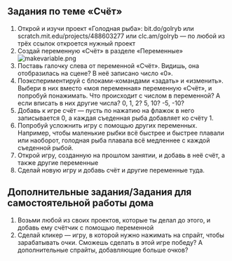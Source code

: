## Задания по теме «Счёт»

1. Открой и изучи проект «Голодная рыба»: bit.do/golryb или scratch.mit.edu/projects/488603277 или clc.am/golryb — по любой из трёх ссылок откроется нужный проект
2. Создай переменную «Счёт» в разделе «Переменные»
![makevariable.png]({{site.baseurl}}/lessons/score/makevariable.png)
3. Поставь галочку слева от переменной «Счёт». Видишь, она отобразилась на сцене? В неё записано число «0».
4. Поэкспериментируй с блоками-командами «задать» и «изменить». Выбери в них вместо «моя переменная» переменную «Счёт», и попробуй понажимать. Что происходит с числом в переменной? А если вписать в них другие числа? 0, 1, 2? 5, 10? -5, -10?
5. Добавь к игре счёт — пусть по нажатию на флажок в него записывается 0, а каждая съеденная рыба добавляет ко счёту 1.
6. Попробуй усложнить игру с помощью других переменных. Например, чтобы маленькие рыбки всё быстрее и быстрее плавали или наоборот, голодная рыба плавала всё медленнее с каждой съеденной рыбой.
7. Открой игру, созданную на прошлом занятии, и добавь в неё счёт, а также другие переменные
8. Сделай новую игру и добавь счёт и другие переменные туда.

## Дополнительные задания/Задания для самостоятельной работы дома

1. Возьми любой из своих проектов, которые ты делал до этого, и добавь ему счётчик с помощью переменной
2. Сделай кликер — игру, в которой нужно нажимать на спрайт, чтобы зарабатывать очки. Сможешь сделать в этой игре победу? А дополнительные спрайты, добавляющие больше очков?

